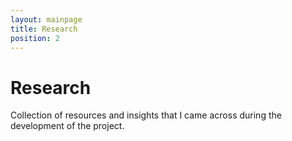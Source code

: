 ```yaml
---
layout: mainpage
title: Research
position: 2
---
```


# Research

Collection of resources and insights that I came across during the development of the project.